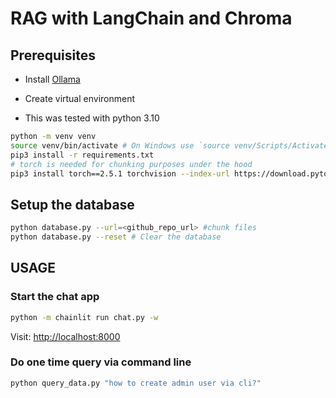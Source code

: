 # RAG with LangChain and Chroma

## Prerequisites

- Install [Ollama](https://ollama.com/download)

- Create virtual environment

- This was tested with python 3.10

```bash
python -m venv venv
source venv/bin/activate # On Windows use `source venv/Scripts/Activate`
pip3 install -r requirements.txt
# torch is needed for chunking purposes under the hood
pip3 install torch==2.5.1 torchvision --index-url https://download.pytorch.org/whl/cu121 # for some reason it's not installed properly via requirements.txt
```

## Setup the database

```bash
python database.py --url=<github_repo_url> #chunk files
python database.py --reset # Clear the database
```

## USAGE

### Start the chat app

```bash
python -m chainlit run chat.py -w
```

Visit: <http://localhost:8000>

### Do one time query via command line

```bash
python query_data.py "how to create admin user via cli?"
```
